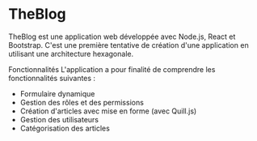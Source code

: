 # TheBlog
TheBlog est une application web développée avec Node.js, React et Bootstrap. C'est une première tentative de création d'une application en utilisant une architecture hexagonale.

Fonctionnalités
L'application a pour finalité de comprendre les fonctionnalités suivantes :

- Formulaire dynamique
- Gestion des rôles et des permissions
- Création d'articles avec mise en forme (avec Quill.js)
- Gestion des utilisateurs
- Catégorisation des articles

